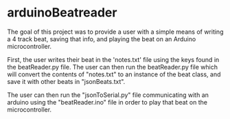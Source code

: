 # arduinoBeatreader

The goal of this project was to provide a user with a simple means of writing a 4 track beat, saving that info, and playing the beat on an Arduino microcontroller.

First, the user writes their beat in the 'notes.txt' file using the keys found in the beatReader.py file. The user can then run the beatReader.py file which will convert the contents of "notes.txt" to an instance of the beat class, and save it with other beats in "jsonBeats.txt".

The user can then run the "jsonToSerial.py" file communicating with an arduino using the "beatReader.ino" file in order to play that beat on the microcontroller.

